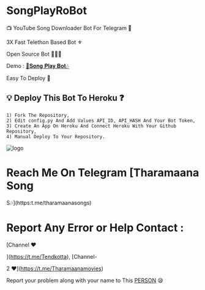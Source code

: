 # SongPlayRoBot

📺 YouTube Song Downloader Bot For Telegram 🔮

3X Fast Telethon Based Bot ⚜

Open Source Bot 👨🏻‍💻

Demo : [🎸𝐒𝐨𝐧𝐠 𝐏𝐥𝐚𝐲 𝐁𝐨𝐭🎶](https:t.me/SongProBot)

Easy To Deploy 🤗

## 💡 Deploy This Bot To Heroku ❓️
```
1) Fork The Repository,
2) Edit config.py And Add Values API_ID, API_HASH And Your Bot Token,
3) Create An App On Heroku And Connect Heroku With Your Github Repository, 
4) Manual Deploy To Your Repository. 
```
![logo](https://telegra.ph/file/abdb5a244fedea3e59409.jpg)
# Reach Me On Telegram [Tharamaana Song
S🎶](https:t.me/tharamaanasongs)

# Report Any Error or Help Contact :
[Channel ❤️

](https://t.me/Tendkotta), 
[Channel-

2 ❤️](https://t.me/Tharamaanamovies) 

Report your problem along with your name to This [PERSON](https://t.me/tharamaanaadmin) 😪
